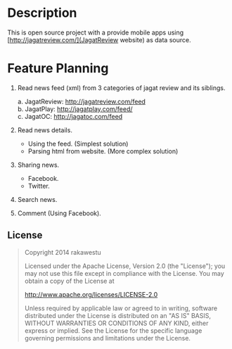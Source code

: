 # Description

This is open source project with a provide mobile apps using [http://jagatreview.com/](JagatReview website) as data source. 

# Feature Planning
1. Read news feed (xml) from 3 categories of jagat review and its siblings.

   a. JagatReview: http://jagatreview.com/feed  
   b. JagatPlay: http://jagatplay.com/feed/  
   c. JagatOC: http://jagatoc.com/feed  
   
2. Read news details. 

   * Using the feed. (Simplest solution) 
   * Parsing html from website. (More complex solution)  
   
3. Sharing news. 

   * Facebook. 
   * Twitter. 
   
4. Search news. 
5. Comment (Using Facebook). 

## License

> Copyright 2014 rakawestu
>
> Licensed under the Apache License, Version 2.0 (the "License"); you may not use this file except in compliance with the License. You may obtain a copy of the License at
>
> http://www.apache.org/licenses/LICENSE-2.0
>
> Unless required by applicable law or agreed to in writing, software distributed under the License is distributed on an "AS IS" BASIS, WITHOUT WARRANTIES OR CONDITIONS OF ANY KIND, either express or implied. See the License for the specific language governing permissions and limitations under the License.

